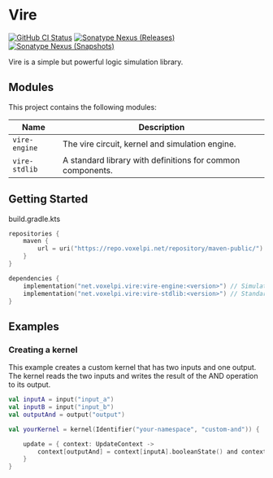 # Vire

[![GitHub CI Status](https://img.shields.io/github/actions/workflow/status/voxelpi/vire/ci.yml?branch=main&label=CI&style=for-the-badge)]()
[![Sonatype Nexus (Releases)](https://img.shields.io/nexus/r/net.voxelpi.vire/vire-api?server=https%3A%2F%2Frepo.voxelpi.net&nexusVersion=3&style=for-the-badge&label=stable&color=blue)]()
[![Sonatype Nexus (Snapshots)](https://img.shields.io/nexus/s/net.voxelpi.vire/vire-api?server=https%3A%2F%2Frepo.voxelpi.net&nexusVersion=3&style=for-the-badge&label=dev)]()

Vire is a simple but powerful logic simulation library.

## Modules

This project contains the following modules:

| Name          | Description                                                |
|---------------|------------------------------------------------------------|
| `vire-engine` | The vire circuit, kernel and simulation engine.            |
| `vire-stdlib` | A standard library with definitions for common components. |

## Getting Started

build.gradle.kts

```kotlin
repositories {
    maven {
        url = uri("https://repo.voxelpi.net/repository/maven-public/")
    }
}

dependencies {
    implementation("net.voxelpi.vire:vire-engine:<version>") // Simulation engine
    implementation("net.voxelpi.vire:vire-stdlib:<version>") // Standard library
}
```
## Examples

### Creating a kernel

This example creates a custom kernel that has two inputs and one output.
The kernel reads the two inputs and writes the result of the AND operation to its output.

```kotlin
val inputA = input("input_a")
val inputB = input("input_b")
val outputAnd = output("output")

val yourKernel = kernel(Identifier("your-namespace", "custom-and")) {

    update = { context: UpdateContext ->
        context[outputAnd] = context[inputA].booleanState() and context[inputB].booleanState()
    }
}
```
